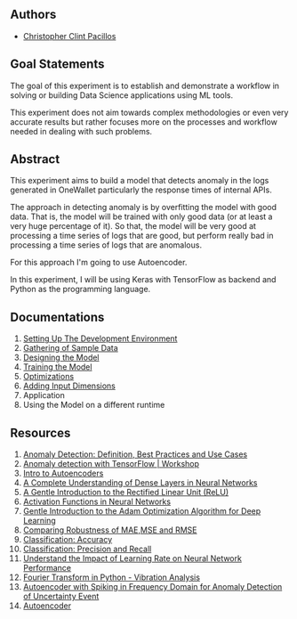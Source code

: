 ## Authors
* [Christopher Clint Pacillos](https://app.identifi.com/profile/0095e202d60a44b88bc75ca97c266e2e)

## Goal Statements

The goal of this experiment is to establish and demonstrate a workflow in solving or building Data Science applications using ML tools.

This experiment does not aim towards complex methodologies or even very accurate results but rather focuses more on the processes and workflow needed in dealing with such problems.

## Abstract

This experiment aims to build a model that detects anomaly in the logs generated in OneWallet particularly the response times of internal APIs.

The approach in detecting anomaly is by overfitting the model with good data. That is, the model will be trained with only good data (or at least a very huge percentage of it). So that, the model will be very good at processing a time series of logs that are good, but perform really bad in processing a time series of logs that are anomalous.

For this approach I'm going to use Autoencoder.

In this experiment, I will be using Keras with TensorFlow as backend and Python as the programming language.

## Documentations

1. [Setting Up The Development Environment](./docs/setting-up-the-development-environment.md)
2. [Gathering of Sample Data](./docs/gathering_of_sample_data.md)
4. [Designing the Model](./docs/designing-the-model.md)
5. [Training the Model](./docs/training-the-model.md)
6. [Optimizations](./docs/optimizations.md)
7. [Adding Input Dimensions](./docs/adding-input-dimensions.md)
8. Application
9. Using the Model on a different runtime

## Resources
1. [Anomaly Detection: Definition, Best Practices and Use Cases](https://datrics.ai/anomaly-detection-best-practices)
2. [Anomaly detection with TensorFlow | Workshop](https://www.youtube.com/watch?v=2K3ScZp1dXQ)
3. [Intro to Autoencoders](https://www.tensorflow.org/tutorials/generative/autoencoder)
4. [A Complete Understanding of Dense Layers in Neural Networks](https://analyticsindiamag.com/a-complete-understanding-of-dense-layers-in-neural-networks/)
5. [A Gentle Introduction to the Rectified Linear Unit (ReLU)](https://machinelearningmastery.com/rectified-linear-activation-function-for-deep-learning-neural-networks/)
6. [Activation Functions in Neural Networks](https://towardsdatascience.com/activation-functions-neural-networks-1cbd9f8d91d6)
7. [Gentle Introduction to the Adam Optimization Algorithm for Deep Learning](https://machinelearningmastery.com/adam-optimization-algorithm-for-deep-learning/)
8. [Comparing Robustness of MAE,MSE and RMSE](https://towardsdatascience.com/comparing-robustness-of-mae-mse-and-rmse-6d69da870828)
9. [Classification: Accuracy](https://developers.google.com/machine-learning/crash-course/classification/accuracy)
10. [Classification: Precision and Recall](https://developers.google.com/machine-learning/crash-course/classification/precision-and-recall)
11. [Understand the Impact of Learning Rate on Neural Network Performance](https://machinelearningmastery.com/understand-the-dynamics-of-learning-rate-on-deep-learning-neural-networks)
12. [Fourier Transform in Python - Vibration Analysis](https://www.alphabold.com/fourier-transform-in-python-vibration-analysis/)
13. [Autoencoder with Spiking in Frequency Domain for Anomaly Detection of Uncertainty Event](https://www.atlantis-press.com/journals/jrnal/125935236/view)
14. [Autoencoder](https://medium.com/@sakeshpusuluri/autoencoders-52c81a6f1ae1)

